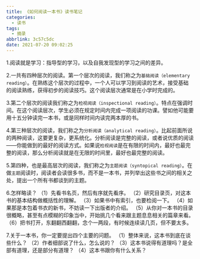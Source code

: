 ```yaml
---
title: 《如何阅读一本书》读书笔记
categories:
  - 读书
tags:
  - 摘录
abbrlink: 3c57c5dc
date: 2021-07-20 09:02:25
---
```


1.阅读就是学习：指导型的学习，以及自我发现型的学习之间的差异。

2.一共有四种层次的阅读。第一个层次的阅读，我们称之为`基础阅读（elementary reading）`。在熟练这个层次的过程中，一个人可以学习到阅读的艺术，接受基础的阅读熟练，获得初步的阅读技巧。这个阅读层次通常是在小学时完成的。

3.第二个层次的阅读我们称之为`检视阅读（inspectional reading）`。特点在强调时间。在这个阅读层次，学生必须在规定时间内完成一项阅读的功课。譬如他可能要用十五分钟读完一本书，或是同样时间内读完两本厚的书。

4.第三种层次的阅读，我们称之为`分析阅读（analytical reading）`。比起前面所说的两种阅读，这要更复杂，更系统化。分析阅读是完整的阅读，或者说优质的阅读——你能做到的最好的阅读方式。如果说`检视阅读`是在有限的时间内，最好也最完整的阅读，那么分析阅读就是在无限的时间里，最好也最完整的阅读。

5.第四种，也是最高层次的阅读，我们称之为`主题阅读（syntopical reading）`。在做`主题`阅读时，阅读者会读很多书，而不是一本书，并列举出这些书之间的相关之处，提出一个所有书都谈到的主题。

6.怎样略读？
（1）先看书名页，然后有序就先看序。
（2）研究目录页，对这本书的基本结构做概括性的理解。
（3）如果书中有索引，也要检阅一下。
（4）如果那是本包着书衣的新书，不妨读一下出版者的介绍。
（5）从你对一本书的目录很概略，甚至有点模糊的印象当中，开始挑几个看来跟主题息息相关的篇章来看。
（6）把书打开，东翻翻西翻翻，念个一两段，有时候连续读几页，但不要太多。

7.关于一本书，你一定要提出四个主要的问题。
（1）整体来说，这本书到底在谈些什么？
（2）作者细部说了什么，怎么说的？
（3）这本书说得有道理吗？是全部有道理，还是部分有道理？
（4）这本书跟你有什么关系？

